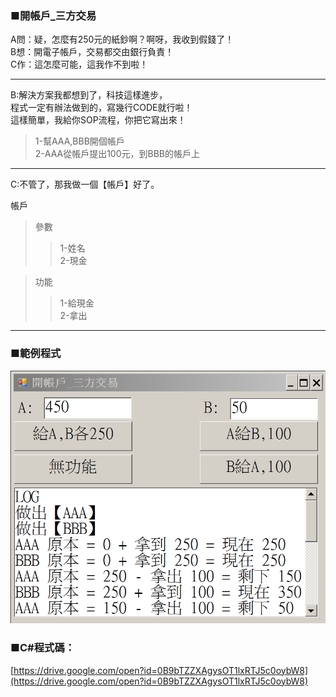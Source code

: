 ### ■開帳戶\_三方交易

A問：疑，怎麼有250元的紙鈔啊？啊呀，我收到假錢了！  
B想：開電子帳戶，交易都交由銀行負責！  
C作：這怎麼可能，這我作不到啦！  

---

B:解決方案我都想到了，科技這樣進步，  
程式一定有辦法做到的，寫幾行CODE就行啦！  
這樣簡單，我給你SOP流程，你把它寫出來！

> 1-幫AAA,BBB開個帳戶  
> 2-AAA從帳戶提出100元，到BBB的帳戶上

---

C:不管了，那我做一個【帳戶】好了。

帳戶  
> 參數  
> > 1-姓名  
> > 2-現金  

> 功能  
> > 1-給現金  
> > 2-拿出  

---

### ■範例程式

![](/assets/003_開帳戶_三方交易_20170801.PNG)

### ■C\#程式碼：

[https://drive.google.com/open?id=0B9bTZZXAgysOT1lxRTJ5c0oybW8](https://drive.google.com/open?id=0B9bTZZXAgysOT1lxRTJ5c0oybW8)

